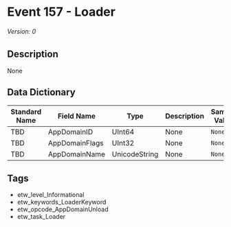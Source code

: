 # Event 157 - Loader
###### Version: 0

## Description
None

## Data Dictionary
|Standard Name|Field Name|Type|Description|Sample Value|
|---|---|---|---|---|
|TBD|AppDomainID|UInt64|None|`None`|
|TBD|AppDomainFlags|UInt32|None|`None`|
|TBD|AppDomainName|UnicodeString|None|`None`|

## Tags
* etw_level_Informational
* etw_keywords_LoaderKeyword
* etw_opcode_AppDomainUnload
* etw_task_Loader